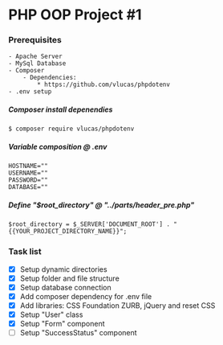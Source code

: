 # PHP OOP Project #1

### Prerequisites
    - Apache Server
    - MySql Database
    - Composer
        - Dependencies:
            * https://github.com/vlucas/phpdotenv
    - .env setup

##### Composer install depenendies
```$ composer require vlucas/phpdotenv```

##### Variable composition @ .env
```
HOSTNAME=""
USERNAME=""
PASSWORD=""
DATABASE=""
```

##### Define "$root_directory" @ "../parts/header_pre.php"
```
$root_directory = $_SERVER['DOCUMENT_ROOT'] . "{{YOUR_PROJECT_DIRECTORY_NAME}}";
```

### Task list
- [x] Setup dynamic directories
- [x] Setup folder and file structure
- [x] Setup database connection
- [x] Add composer dependency for .env file
- [x] Add libraries: CSS Foundation ZURB, jQuery and reset CSS
- [x] Setup "User" class
- [x] Setup "Form" component
- [ ] Setup "SuccessStatus" component